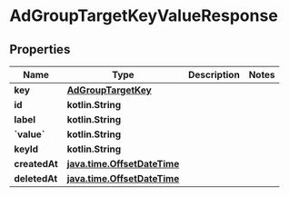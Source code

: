 
# AdGroupTargetKeyValueResponse

## Properties
Name | Type | Description | Notes
------------ | ------------- | ------------- | -------------
**key** | [**AdGroupTargetKey**](AdGroupTargetKey.md) |  | 
**id** | **kotlin.String** |  | 
**label** | **kotlin.String** |  | 
**&#x60;value&#x60;** | **kotlin.String** |  | 
**keyId** | **kotlin.String** |  | 
**createdAt** | [**java.time.OffsetDateTime**](java.time.OffsetDateTime.md) |  | 
**deletedAt** | [**java.time.OffsetDateTime**](java.time.OffsetDateTime.md) |  | 



